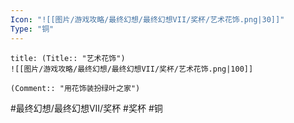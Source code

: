 ```yaml
---
Icon: "![[图片/游戏攻略/最终幻想/最终幻想VII/奖杯/艺术花饰.png|30]]"
Type: "铜"
---
```

```ad-common-bronze-trophy
title: (Title:: "艺术花饰")
![[图片/游戏攻略/最终幻想/最终幻想VII/奖杯/艺术花饰.png|100]]

(Comment:: "用花饰装扮绿叶之家")
```

#最终幻想/最终幻想VII/奖杯 #奖杯 #铜
